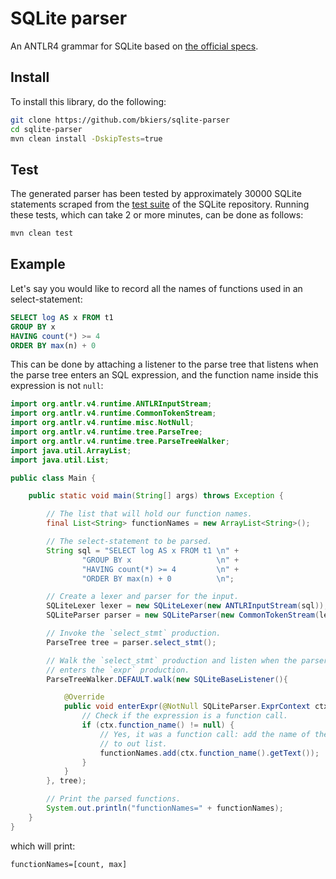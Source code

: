 # SQLite parser

An ANTLR4 grammar for SQLite based on [the official specs](http://www.sqlite.org/syntaxdiagrams.html).

## Install

To install this library, do the following:

```bash
git clone https://github.com/bkiers/sqlite-parser
cd sqlite-parser
mvn clean install -DskipTests=true
```

## Test

The generated parser has been tested by approximately 30000 SQLite statements
scraped from the [test suite](http://www.sqlite.org/src/tree?ci=trunk&name=test)
of the SQLite repository. Running these tests, which can take 2 or more minutes,
can be done as follows:

```bash
mvn clean test
```

## Example

Let's say you would like to record all the names of functions used in an
select-statement:

```sql
SELECT log AS x FROM t1
GROUP BY x
HAVING count(*) >= 4
ORDER BY max(n) + 0
```

This can be done by attaching a listener to the parse tree that listens
when the parse tree enters an SQL expression, and the function name inside
this expression is not `null`:

```java
import org.antlr.v4.runtime.ANTLRInputStream;
import org.antlr.v4.runtime.CommonTokenStream;
import org.antlr.v4.runtime.misc.NotNull;
import org.antlr.v4.runtime.tree.ParseTree;
import org.antlr.v4.runtime.tree.ParseTreeWalker;
import java.util.ArrayList;
import java.util.List;

public class Main {

    public static void main(String[] args) throws Exception {

        // The list that will hold our function names.
        final List<String> functionNames = new ArrayList<String>();

        // The select-statement to be parsed.
        String sql = "SELECT log AS x FROM t1 \n" +
                "GROUP BY x                   \n" +
                "HAVING count(*) >= 4         \n" +
                "ORDER BY max(n) + 0          \n";

        // Create a lexer and parser for the input.
        SQLiteLexer lexer = new SQLiteLexer(new ANTLRInputStream(sql));
        SQLiteParser parser = new SQLiteParser(new CommonTokenStream(lexer));

        // Invoke the `select_stmt` production.
        ParseTree tree = parser.select_stmt();

        // Walk the `select_stmt` production and listen when the parser
        // enters the `expr` production.
        ParseTreeWalker.DEFAULT.walk(new SQLiteBaseListener(){

            @Override
            public void enterExpr(@NotNull SQLiteParser.ExprContext ctx) {
                // Check if the expression is a function call.
                if (ctx.function_name() != null) {
                    // Yes, it was a function call: add the name of the function
                    // to out list.
                    functionNames.add(ctx.function_name().getText());
                }
            }
        }, tree);

        // Print the parsed functions.
        System.out.println("functionNames=" + functionNames);
    }
}
```

which will print:

```
functionNames=[count, max]
```
